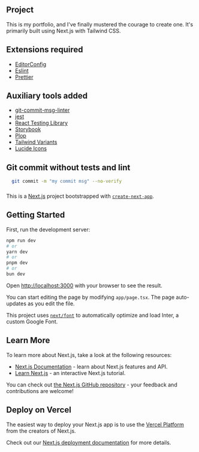 ## Project

This is my portfolio, and I've finally mustered the courage to create one. It's primarily built using Next.js with Tailwind CSS.

## Extensions required

- [EditorConfig](https://editorconfig.org/)
- [Eslint](https://eslint.org/)
- [Prettier](https://prettier.io/)

## Auxiliary tools added

- [git-commit-msg-linter](https://www.npmjs.com/package/git-commit-msg-linter)
- [jest](https://jestjs.io/)
- [React Testing Library](https://testing-library.com/docs/react-testing-library/intro/)
- [Storybook](https://storybook.js.org/)
- [Plop](https://plopjs.com/)
- [Tailwind Variants](https://www.tailwind-variants.org/docs/introduction)
- [Lucide Icons](https://lucide.dev/)

## Git commit without tests and lint

```bash
  git commit -m "my commit msg" --no-verify
```

###

This is a [Next.js](https://nextjs.org/) project bootstrapped with [`create-next-app`](https://github.com/vercel/next.js/tree/canary/packages/create-next-app).

## Getting Started

First, run the development server:

```bash
npm run dev
# or
yarn dev
# or
pnpm dev
# or
bun dev
```

Open [http://localhost:3000](http://localhost:3000) with your browser to see the result.

You can start editing the page by modifying `app/page.tsx`. The page auto-updates as you edit the file.

This project uses [`next/font`](https://nextjs.org/docs/basic-features/font-optimization) to automatically optimize and load Inter, a custom Google Font.

## Learn More

To learn more about Next.js, take a look at the following resources:

- [Next.js Documentation](https://nextjs.org/docs) - learn about Next.js features and API.
- [Learn Next.js](https://nextjs.org/learn) - an interactive Next.js tutorial.

You can check out [the Next.js GitHub repository](https://github.com/vercel/next.js/) - your feedback and contributions are welcome!

## Deploy on Vercel

The easiest way to deploy your Next.js app is to use the [Vercel Platform](https://vercel.com/new?utm_medium=default-template&filter=next.js&utm_source=create-next-app&utm_campaign=create-next-app-readme) from the creators of Next.js.

Check out our [Next.js deployment documentation](https://nextjs.org/docs/deployment) for more details.
